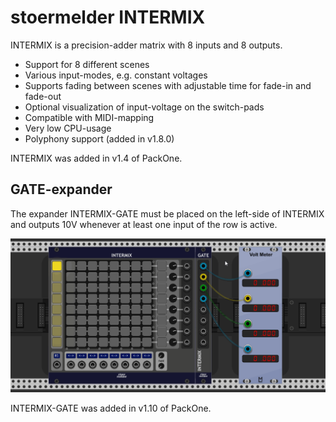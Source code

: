 # stoermelder INTERMIX

INTERMIX is a precision-adder matrix with 8 inputs and 8 outputs.

- Support for 8 different scenes
- Various input-modes, e.g. constant voltages
- Supports fading between scenes with adjustable time for fade-in and fade-out
- Optional visualization of input-voltage on the switch-pads
- Compatible with MIDI-mapping
- Very low CPU-usage
- Polyphony support (added in v1.8.0)

INTERMIX was added in v1.4 of PackOne.

## GATE-expander

The expander INTERMIX-GATE must be placed on the left-side of INTERMIX and outputs 10V whenever at least one input of the row is active.

![INTERMIX-GATE expander](./Intermix-gate.gif)

INTERMIX-GATE was added in v1.10 of PackOne.